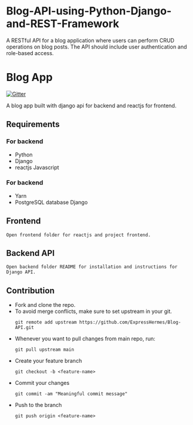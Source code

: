 # Blog-API-using-Python-Django-and-REST-Framework
A RESTful API for a blog application where users can perform CRUD operations on blog posts. The API should include user authentication and role-based access.

# Blog App
[![Gitter](https://badges.gitter.im/ExpressHermesOSC/Blog-App.svg)](https://gitter.im/ExpressHermesOSC/Blog-App?utm_source=badge&utm_medium=badge&utm_campaign=pr-badge)

A blog app built with django api for backend and reactjs for frontend.

## Requirements
### For backend
- Python
- Django
- reactjs
Javascript 
### For backend
- Yarn
- PostgreSQL database
  Django



## Frontend
    Open frontend folder for reactjs and project frontend.

## Backend API
    Open backend folder README for installation and instructions for Django API.

## Contribution
- Fork and clone the repo.  
- To avoid merge conflicts, make sure to set upstream in your git.
    ```
    git remote add upstream https://github.com/ExpressHermes/Blog-API.git
    ```
- Whenever you want to pull changes from main repo, run:
    ```
    git pull upstream main
    ```
- Create your feature branch
    ```
    git checkout -b <feature-name>
    ```
- Commit your changes
    ```
    git commit -am "Meaningful commit message"
    ```
- Push to the branch
    ```
    git push origin <feature-name>
    ```

